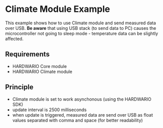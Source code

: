 # Climate Module Example

This example shows how to use Climate module and send measured data over USB.
**Be aware** that using USB stack (to send data to PC) causes the microcontroller not going to sleep mode - temperature data can be slightly affected.


## Requirements
  - HARDWARIO Core module
  - HARDWARIO Climate module


## Principle
  - Climate module is set to work asynchonous (using the HARDWARIO SDK)
  - update interval is 2500 milliseconds
  - when update is triggered, measured data are send over USB as float values
  separated with comma and space (for better readability)
